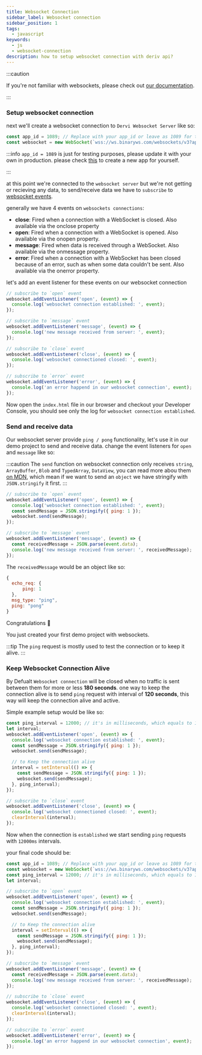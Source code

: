 ```yaml
---
title: Websocket Connection
sidebar_label: Websocket connection
sidebar_position: 1
tags:
  - javascript
keywords:
  - js
  - websocket-connection
description: how to setup websocket connection with deriv api?
---
```


:::caution

If you're not familiar with websockets, please check out [our documentation](/docs/core-concepts/websocket).

:::

### Setup websocket connection

next we'll create a websocket connection to `Dervi Websocket Server` like so:

```js title="index.js"
const app_id = 1089; // Replace with your app_id or leave as 1089 for testing.
const websocket = new WebSocket(`wss://ws.binaryws.com/websockets/v3?app_id=${app_id}`);
```

:::info
`app_id = 1089` is just for testing purposes, please update it with your own in production. please check [this](/docs/application_setup.md) to create a new app for yourself.

:::

at this point we're connected to the `websocket server` but we're not getting or recieving any data, to send/receive data we have to `subscribe` to [websocket events](https://developer.mozilla.org/en-US/docs/Web/API/WebSocket#events).

generally we have 4 events on `websockets connections`:

- **close**:
  Fired when a connection with a WebSocket is closed. Also available via the onclose property
- **open**:
  Fired when a connection with a WebSocket is opened. Also available via the onopen property.
- **message**:
  Fired when data is received through a WebSocket. Also available via the onmessage property.
- **error**:
  Fired when a connection with a WebSocket has been closed because of an error, such as when some data couldn't be sent. Also available via the onerror property.

let's add an event listener for these events on our websocket connection

```js title="index.js"
// subscribe to `open` event
websocket.addEventListener('open', (event) => {
  console.log('websocket connection established: ', event);
});

// subscribe to `message` event
websocket.addEventListener('message', (event) => {
  console.log('new message received from server: ', event);
});

// subscribe to `close` event
websocket.addEventListener('close', (event) => {
  console.log('websocket connectioned closed: ', event);
});

// subscribe to `error` event
websocket.addEventListener('error', (event) => {
  console.log('an error happend in our websocket connection', event);
});
```

Now open the `index.html` file in our browser and checkout your Developer Console, you should see only the log for `websocket connection established`.

### Send and receive data

Our websocket server provide `ping / pong` functionality, let's use it in our demo project to send and receive data. change the event listeners for `open` and `message` like so:

:::caution
The `send` function on websocket connection only receives `string`, `ArrayBuffer`, `Blob` and `TypedArray`, `DataView`, you can read more abou them [on MDN](https://developer.mozilla.org/en-US/docs/Web/API/WebSocket/send), which mean if we want to send an `object` we have stringify with `JSON.stringify` it first.
:::

```js title="index.js"
// subscribe to `open` event
websocket.addEventListener('open', (event) => {
  console.log('websocket connection established: ', event);
  const sendMessage = JSON.stringify({ ping: 1 });
  websocket.send(sendMessage);
});

// subscribe to `message` event
websocket.addEventListener('message', (event) => {
  const receivedMessage = JSON.parse(event.data);
  console.log('new message received from server: ', receivedMessage);
});
```

The `receivedMessage` would be an object like so:

```js
{
  echo_req: {
      ping: 1
  },
  msg_type: "ping",
  ping: "pong"
}
```

Congratulations :tada:

You just created your first demo project with websockets.

:::tip
The `ping` request is mostly used to test the connection or to keep it alive.
:::

### Keep Websocket Connection Alive

By Defualt `Websocket connection` will be closed when no traffic is sent between them for more or less **180 seconds**. one way to keep the connection alive is to send `ping` request with interval of **120 seconds**, this way will keep the connection alive and active.

Simple example setup would be like so:

```js title="index.js"
const ping_interval = 12000; // it's in milliseconds, which equals to 120 seconds
let interval;
websocket.addEventListener('open', (event) => {
  console.log('websocket connection established: ', event);
  const sendMessage = JSON.stringify({ ping: 1 });
  websocket.send(sendMessage);

  // to Keep the connection alive
  interval = setInterval(() => {
    const sendMessage = JSON.stringify({ ping: 1 });
    websocket.send(sendMessage);
  }, ping_interval);
});

// subscribe to `close` event
websocket.addEventListener('close', (event) => {
  console.log('websocket connectioned closed: ', event);
  clearInterval(interval);
});
```

Now when the connection is `established` we start sending `ping` requests with `12000ms` intervals.

your final code should be:

```js title="index.js"
const app_id = 1089; // Replace with your app_id or leave as 1089 for testing.
const websocket = new WebSocket(`wss://ws.binaryws.com/websockets/v3?app_id=${app_id}`);
const ping_interval = 12000; // it's in milliseconds, which equals to 120 seconds
let interval;

// subscribe to `open` event
websocket.addEventListener('open', (event) => {
  console.log('websocket connection established: ', event);
  const sendMessage = JSON.stringify({ ping: 1 });
  websocket.send(sendMessage);

  // to Keep the connection alive
  interval = setInterval(() => {
    const sendMessage = JSON.stringify({ ping: 1 });
    websocket.send(sendMessage);
  }, ping_interval);
});

// subscribe to `message` event
websocket.addEventListener('message', (event) => {
  const receivedMessage = JSON.parse(event.data);
  console.log('new message received from server: ', receivedMessage);
});

// subscribe to `close` event
websocket.addEventListener('close', (event) => {
  console.log('websocket connectioned closed: ', event);
  clearInterval(interval);
});

// subscribe to `error` event
websocket.addEventListener('error', (event) => {
  console.log('an error happend in our websocket connection', event);
});
```
